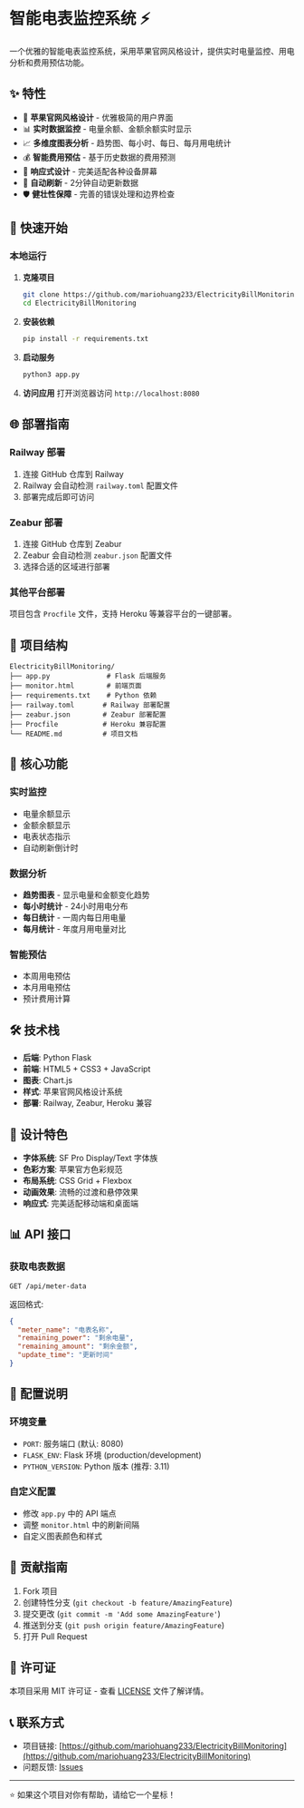 # 智能电表监控系统 ⚡

一个优雅的智能电表监控系统，采用苹果官网风格设计，提供实时电量监控、用电分析和费用预估功能。

## ✨ 特性

- 🎨 **苹果官网风格设计** - 优雅极简的用户界面
- 📊 **实时数据监控** - 电量余额、金额余额实时显示
- 📈 **多维度图表分析** - 趋势图、每小时、每日、每月用电统计
- 💰 **智能费用预估** - 基于历史数据的费用预测
- 📱 **响应式设计** - 完美适配各种设备屏幕
- 🔄 **自动刷新** - 2分钟自动更新数据
- 🛡️ **健壮性保障** - 完善的错误处理和边界检查

## 🚀 快速开始

### 本地运行

1. **克隆项目**
   ```bash
   git clone https://github.com/mariohuang233/ElectricityBillMonitoring.git
   cd ElectricityBillMonitoring
   ```

2. **安装依赖**
   ```bash
   pip install -r requirements.txt
   ```

3. **启动服务**
   ```bash
   python3 app.py
   ```

4. **访问应用**
   打开浏览器访问 `http://localhost:8080`

## 🌐 部署指南

### Railway 部署

1. 连接 GitHub 仓库到 Railway
2. Railway 会自动检测 `railway.toml` 配置文件
3. 部署完成后即可访问

### Zeabur 部署

1. 连接 GitHub 仓库到 Zeabur
2. Zeabur 会自动检测 `zeabur.json` 配置文件
3. 选择合适的区域进行部署

### 其他平台部署

项目包含 `Procfile` 文件，支持 Heroku 等兼容平台的一键部署。

## 📁 项目结构

```
ElectricityBillMonitoring/
├── app.py              # Flask 后端服务
├── monitor.html        # 前端页面
├── requirements.txt    # Python 依赖
├── railway.toml       # Railway 部署配置
├── zeabur.json        # Zeabur 部署配置
├── Procfile           # Heroku 兼容配置
└── README.md          # 项目文档
```

## 🎯 核心功能

### 实时监控
- 电量余额显示
- 金额余额显示
- 电表状态指示
- 自动刷新倒计时

### 数据分析
- **趋势图表** - 显示电量和金额变化趋势
- **每小时统计** - 24小时用电分布
- **每日统计** - 一周内每日用电量
- **每月统计** - 年度月用电量对比

### 智能预估
- 本周用电预估
- 本月用电预估
- 预计费用计算

## 🛠️ 技术栈

- **后端**: Python Flask
- **前端**: HTML5 + CSS3 + JavaScript
- **图表**: Chart.js
- **样式**: 苹果官网风格设计系统
- **部署**: Railway, Zeabur, Heroku 兼容

## 🎨 设计特色

- **字体系统**: SF Pro Display/Text 字体族
- **色彩方案**: 苹果官方色彩规范
- **布局系统**: CSS Grid + Flexbox
- **动画效果**: 流畅的过渡和悬停效果
- **响应式**: 完美适配移动端和桌面端

## 📊 API 接口

### 获取电表数据
```
GET /api/meter-data
```

返回格式:
```json
{
  "meter_name": "电表名称",
  "remaining_power": "剩余电量",
  "remaining_amount": "剩余金额",
  "update_time": "更新时间"
}
```

## 🔧 配置说明

### 环境变量
- `PORT`: 服务端口 (默认: 8080)
- `FLASK_ENV`: Flask 环境 (production/development)
- `PYTHON_VERSION`: Python 版本 (推荐: 3.11)

### 自定义配置
- 修改 `app.py` 中的 API 端点
- 调整 `monitor.html` 中的刷新间隔
- 自定义图表颜色和样式

## 🤝 贡献指南

1. Fork 项目
2. 创建特性分支 (`git checkout -b feature/AmazingFeature`)
3. 提交更改 (`git commit -m 'Add some AmazingFeature'`)
4. 推送到分支 (`git push origin feature/AmazingFeature`)
5. 打开 Pull Request

## 📄 许可证

本项目采用 MIT 许可证 - 查看 [LICENSE](LICENSE) 文件了解详情。

## 📞 联系方式

- 项目链接: [https://github.com/mariohuang233/ElectricityBillMonitoring](https://github.com/mariohuang233/ElectricityBillMonitoring)
- 问题反馈: [Issues](https://github.com/mariohuang233/ElectricityBillMonitoring/issues)

---

⭐ 如果这个项目对你有帮助，请给它一个星标！